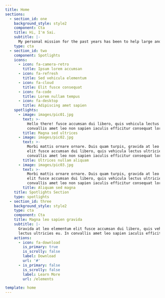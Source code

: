 ```yaml
---
title: Home
sections:
  - section_id: one
    background_style: style2
    component: Cta
    title: Hi, I'm Sai.
    subtitle: |-
      My personal mission for the past years has been to help large and small companies from different industries applying digital technologies faster and developing products resulting in happier, better-served customers.
    type: cta
  - section_id: two
    component: Spotlights
    icons:
      - icon: fa-camera-retro
        title: Ipsum lorem accumsan
      - icon: fa-refresh
        title: Sed vehicula elementum
      - icon: fa-cloud
        title: Elit fusce consequat
      - icon: fa-code
        title: Lorem nullam tempus
      - icon: fa-desktop
        title: Adipiscing amet sapien
    spotlights:
      - image: images/pic01.jpg
        text: >-
          Hello there! fusce accumsan dui libero, quis vehicula lectus ultricies eu. In
          convallis amet leo non sapien iaculis efficitur consequat lorem ipsum.
        title: Magna sed ultrices
      - image: images/pic02.jpg
        text: >-
          Morbi mattis ornare ornare. Duis quam turpis, gravida at leo elementum
          elit fusce accumsan dui libero, quis vehicula lectus ultricies eu. In
          convallis amet leo non sapien iaculis efficitur consequat lorem ipsum.
        title: Ultrices nullam aliquam
      - image: images/pic03.jpg
        text: >-
          Morbi mattis ornare ornare. Duis quam turpis, gravida at leo elementum
          elit fusce accumsan dui libero, quis vehicula lectus ultricies eu. In
          convallis amet leo non sapien iaculis efficitur consequat lorem ipsum.
        title: Aliquam sed magna
    title: Spotlights Section
    type: spotlights
  - section_id: three
    background_style: style2
    type: cta
    component: Cta
    title: Magna leo sapien gravida
    subtitle: |-
      Gravida at leo elementum elit fusce accumsan dui libero, quis vehicula  
      lectus ultricies eu. In convallis amet leo sapien iaculis efficitur.
    actions:
      - icon: fa-download
        is_primary: true
        is_scrolly: false
        label: Download
        url: '#'
      - is_primary: false
        is_scrolly: false
        label: Learn More
        url: /elements

template: home
---
```

